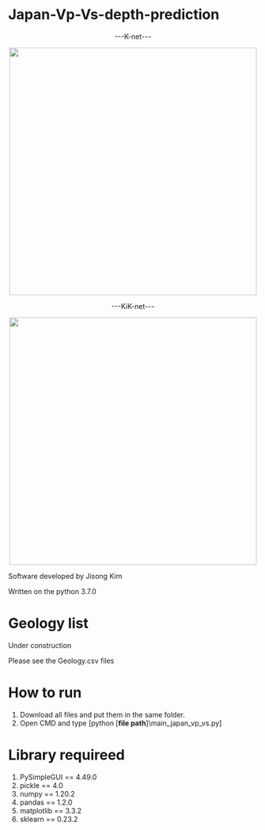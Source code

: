 # Japan-Vp-Vs-depth-prediction
<div align="center">
  ---K-net---
</div>
<p align="center">
<img width="500" src="https://user-images.githubusercontent.com/54570998/143153895-0392bb84-1d12-4034-8a33-3ebf937abfee.png">  
</p>

<div align="center">
  ---KiK-net---
</div>
<p align="center">
<img width="500" src="https://user-images.githubusercontent.com/54570998/143154637-03fd0aca-e7a1-4761-a7a3-90714a4aa4bf.png">
</p>

Software developed by Jisong Kim

Written on the python 3.7.0

# Geology list
Under construction

Please see the Geology.csv files

# How to run
1. Download all files and put them in the same folder.
2. Open CMD and type [python [**file path**]\main_japan_vp_vs.py]

# Library requireed
1. PySimpleGUI == 4.49.0
2. pickle == 4.0
3. numpy == 1.20.2
4. pandas == 1.2.0
5. matplotlib == 3.3.2
6. sklearn == 0.23.2


